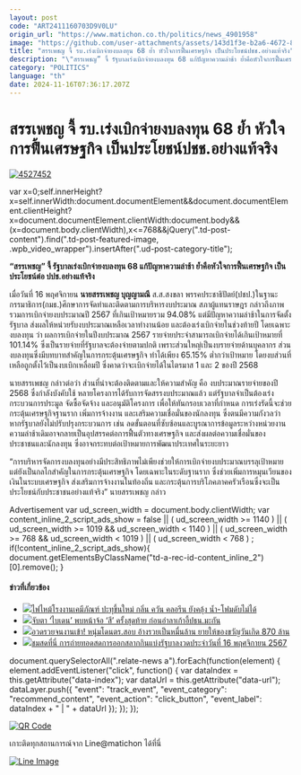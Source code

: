 ```yaml
---
layout: post
code: "ART2411160703D9V0LU"
origin_url: "https://www.matichon.co.th/politics/news_4901958"
image: "https://github.com/user-attachments/assets/143d1f3e-b2a6-4672-880e-689344ca0cf0"
title: "สรรเพชญ จี้ รบ.เร่งเบิกจ่ายงบลงทุน 68 ย้ำ หัวใจการฟื้นเศรษฐกิจ เป็นประโยชน์ปชช.อย่างแท้จริง"
description: "\"สรรเพชญ” จี้ รัฐบาลเร่งเบิกจ่ายงบลงทุน 68 แก้ปัญหาความล่าช้า ย้ำคือหัวใจการฟื้นเศรษฐกิจ เป็นประโยชน์ต่อ ปปช.อย่างแท้จริง"
category: "POLITICS"
language: "th"
date: 2024-11-16T07:36:17.207Z
---
```


# สรรเพชญ จี้ รบ.เร่งเบิกจ่ายงบลงทุน 68 ย้ำ หัวใจการฟื้นเศรษฐกิจ เป็นประโยชน์ปชช.อย่างแท้จริง

[![](https://www.matichon.co.th/wp-content/uploads/2024/11/4527452-1.jpg "4527452")](https://www.matichon.co.th/wp-content/uploads/2024/11/4527452-1.jpg)

var x=0;self.innerHeight?x=self.innerWidth:document.documentElement&&document.documentElement.clientHeight?x=document.documentElement.clientWidth:document.body&&(x=document.body.clientWidth),x<=768&&jQuery(".td-post-content").find(".td-post-featured-image, .wpb\_video\_wrapper").insertAfter(".ud-post-category-title");

**“สรรเพชญ” จี้ รัฐบาลเร่งเบิกจ่ายงบลงทุน 68 แก้ปัญหาความล่าช้า ย้ำคือหัวใจการฟื้นเศรษฐกิจ เป็นประโยชน์ต่อ ปปช.อย่างแท้จริง**

เมื่อวันที่ 16 พฤศจิกายน **นายสรรเพชญ บุญญามณี** ส.ส.สงขลา พรรคประชาธิปัตย์(ปชป.)ในฐานะกรรมาธิการ(กมธ.)ศึกษาการจัดทำและติดตามการบริหารงบประมาณ สภาผู้แทนราษฎร กล่าวถึงภาพรวมการเบิกจ่ายงบประมาณปี 2567 ที่เกินเป้าหมายรวม 94.08% แต่มีปัญหาความล่าช้าในการจัดตั้งรัฐบาล ส่งผลให้หน่วยรับงบประมาณเหลือเวลาทำงานน้อย และต้องเร่งเบิกจ่ายในช่วงท้ายปี โดยเฉพาะงบลงทุน ว่า ผลการเบิกจ่ายในปีงบประมาณ 2567 รายจ่ายประจำสามารถเบิกจ่ายได้เกินเป้าหมายที่ 101.14% ซึ่งเป็นรายจ่ายที่รัฐบาลจะต้องจ่ายตามปกติ เพราะส่วนใหญ่เป็นงบรายจ่ายด้านบุคลากร ส่วนงบลงทุนซึ่งมีบทบาทสำคัญในการกระตุ้นเศรษฐกิจ ทำได้เพียง 65.15% ต่ำกว่าเป้าหมาย โดยงบส่วนที่เหลือถูกตั้งไว้เป็นงบเบิกเหลื่อมปี ซึ่งคาดว่าจะเบิกจ่ายได้ในไตรมาส 1 และ 2 ของปี 2568

นายสรรเพชญ กล่าวต่อว่า ส่วนที่น่าจะต้องติดตามและให้ความสำคัญ คือ งบประมาณรายจ่ายของปี 2568 ซึ่งกำลังบังคับใช้ หลายโครงการได้รับการจัดสรรงบประมาณแล้ว แต่รัฐบาลจำเป็นต้องเร่งกระบวนการประมูล จัดซื้อจัดจ้าง และอนุมัติโครงการ เพื่อให้ทันกรอบเวลาที่กำหนด การเร่งรัดนี้จะช่วยกระตุ้นเศรษฐกิจฐานราก เพิ่มการจ้างงาน และเสริมความเชื่อมั่นของนักลงทุน ซึ่งตนมีความกังวลว่าหากรัฐบาลยังไม่ปรับปรุงกระบวนการ เช่น ลดขั้นตอนที่ซับซ้อนและบูรณาการข้อมูลระหว่างหน่วยงาน ความล่าช้าเดิมอาจกลายเป็นอุปสรรคต่อการฟื้นตัวทางเศรษฐกิจ และส่งผลต่อความเชื่อมั่นของประชาชนและนักลงทุน ซึ่งอาจกระทบต่อเป้าหมายการพัฒนาประเทศในระยะยาว

“การบริหารจัดการงบลงทุนอย่างมีประสิทธิภาพไม่เพียงช่วยให้การเบิกจ่ายงบประมาณบรรลุเป้าหมาย แต่ยังเป็นกลไกสำคัญในการกระตุ้นเศรษฐกิจ โดยเฉพาะในระดับฐานราก ซึ่งช่วยเพิ่มการหมุนเวียนของเงินในระบบเศรษฐกิจ ส่งเสริมการจ้างงานในท้องถิ่น และกระตุ้นการบริโภคภาคครัวเรือนซึ่งจะเป็นประโยชน์กับประชาชนอย่างแท้จริง” นายสรรเพชญ กล่าว

Advertisement var ud\_screen\_width = document.body.clientWidth; var content\_inline\_2\_script\_ads\_show = false || ( ud\_screen\_width >= 1140 ) || ( ud\_screen\_width >= 1019 && ud\_screen\_width < 1140 ) || ( ud\_screen\_width >= 768 && ud\_screen\_width < 1019 ) || ( ud\_screen\_width < 768 ) ; if(!content\_inline\_2\_script\_ads\_show){ document.getElementsByClassName("td-a-rec-id-content\_inline\_2")\[0\].remove(); }

#### ข่าวที่เกี่ยวข้อง

*   [![](https://www.matichon.co.th/wp-content/uploads/2024/11/1-191.jpg)ไฟไหม้โรงงานเคมีภัณฑ์ ปะทุขึ้นใหม่ กลิ่น ควัน คลอรีน ยังคลุ้ง น้ำ-โฟมดับไม่ได้](https://www.matichon.co.th/region/news_4901993) 
*   [![](https://www.matichon.co.th/wp-content/uploads/2024/11/AFP__20241115__36MM6WR__v7__HighRes__AsiaPacificEconomicCooperationApecSummit.jpg)จับตา ‘ไบเดน’ พบหน้าจ้อ ‘สี’ ครั้งสุดท้าย ก่อนอำลาเก้าอี้ปธน.มะกัน](https://www.matichon.co.th/foreign/news_4902022)
*   [![](https://www.matichon.co.th/wp-content/uploads/2024/11/527402.jpg)อวดรวยจนงานเข้า! หนุ่มโดนตร.สอบ อ้างรวยเป็นหมื่นล้าน ยายให้ของขวัญวันเกิด 870 ล้าน](https://www.matichon.co.th/foreign/news_4902024)
*   [![](https://www.matichon.co.th/wp-content/uploads/2024/11/ปกถ่ายสดหวย-728-16พ.ย.jpg)ชมสดที่นี่ การถ่ายทอดสดการออกสลากกินแบ่งรัฐบาลงวดประจำวันที่ 16 พฤศจิกายน 2567](https://www.matichon.co.th/economy/news_4902039)

document.querySelectorAll(".relate-news a").forEach(function(element) { element.addEventListener("click", function() { var dataIndex = this.getAttribute("data-index"); var dataUrl = this.getAttribute("data-url"); dataLayer.push({ "event": "track\_event", "event\_category": "recommend\_content", "event\_action": "click\_button", "event\_label": dataIndex + " | " + dataUrl }); }); });

[![QR Code](https://www.matichon.co.th/wp-content/uploads/2023/07/wob1371z.jpg)](https://lin.ee/ht0nDxX)

เกาะติดทุกสถานการณ์จาก Line@matichon ได้ที่นี่

[![Line Image](https://www.matichon.co.th/wp-content/uploads/2023/07/th.png)](https://lin.ee/ht0nDxX)